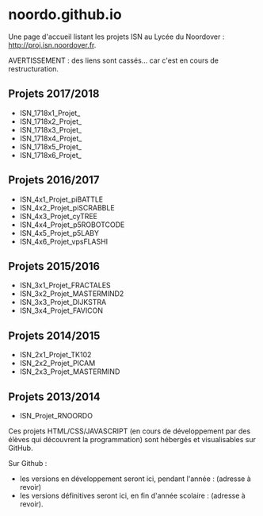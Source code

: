 # noordo.github.io

Une page d'accueil listant les projets ISN au Lycée du Noordover : http://proj.isn.noordover.fr.

AVERTISSEMENT : des liens sont cassés... car c'est en cours de restructuration.

## Projets 2017/2018

 * ISN_1718x1_Projet_
 * ISN_1718x2_Projet_
 * ISN_1718x3_Projet_
 * ISN_1718x4_Projet_
 * ISN_1718x5_Projet_
 * ISN_1718x6_Projet_

## Projets 2016/2017

 * ISN_4x1_Projet_piBATTLE
 * ISN_4x2_Projet_piSCRABBLE
 * ISN_4x3_Projet_cyTREE
 * ISN_4x4_Projet_p5ROBOTCODE
 * ISN_4x5_Projet_p5LABY
 * ISN_4x6_Projet_vpsFLASHI

## Projets 2015/2016

 * ISN_3x1_Projet_FRACTALES
 * ISN_3x2_Projet_MASTERMIND2
 * ISN_3x3_Projet_DIJKSTRA
 * ISN_3x4_Projet_FAVICON

## Projets 2014/2015

 * ISN_2x1_Projet_TK102
 * ISN_2x2_Projet_PICAM
 * ISN_2x3_Projet_MASTERMIND

## Projets 2013/2014

 * ISN_Projet_RNOORDO


Ces projets HTML/CSS/JAVASCRIPT (en cours de développement par des élèves qui découvrent la programmation) sont hébergés et visualisables sur GitHub.

Sur Github :
 * les versions en développement seront ici, pendant l'année : (adresse à revoir)
 * les versions définitives seront ici, en fin d'année scolaire : (adresse à revoir).
 
